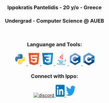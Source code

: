 <h3 align="center">Ippokratis Pantelidis - 20 y/o - Greece</h3>
<h3 align="center"> Undergrad - Computer Science @ AUEB </h3>
<br>

<h3 align="center">Languange and Tools:</h3>
<p align="center"> 
  <a href="https://www.python.org" target="_blank"><img src="https://raw.githubusercontent.com/devicons/devicon/master/icons/python/python-original.svg" alt="python" width="40" height="40"/> </a>
  <a href="https://developer.mozilla.org/en-US/docs/Web/HTML" target="_blank"><img src="https://raw.githubusercontent.com/devicons/devicon/master/icons/html5/html5-original.svg" alt="html" width="40" height="40"/> </a>
  <a href="https://developer.mozilla.org/en-US/docs/Web/CSS" target="_blank"><img src="https://raw.githubusercontent.com/devicons/devicon/master/icons/css3/css3-original.svg" alt="css" width="40" height="40"/> </a>
  <a href="https://www.java.com/" target="_blank"><img src="https://raw.githubusercontent.com/devicons/devicon/master/icons/java/java-original.svg" alt="java" width="40" height="40"/> </a>  
  <a href="https://www.learn-c.org/" target="_blank"><img src="https://raw.githubusercontent.com/devicons/devicon/master/icons/c/c-original.svg" alt="c" width="40" height="40"/> </a>
  <a href="https://www.learn-cpp.org/" target="_blank"><img src="https://raw.githubusercontent.com/devicons/devicon/master/icons/cplusplus/cplusplus-original.svg" alt="c++" width="40" height="40"/> </a>
</p>

<h3 align="center">Connect with Ippo:</h3>
<p align="center">
  <a href="https://discord.com/channels/@me" target="_blank"><img src="https://seeklogo.com/images/D/discord-color-logo-E5E6DFEF80-seeklogo.com.png" alt="discord" width="30" height="40"/> </a>
  <a href="https://www.linkedin.com/in/ippokratis-pantelidis-ba3b44267/" target="_blank"><img src="https://raw.githubusercontent.com/devicons/devicon/master/icons/linkedin/linkedin-original.svg" alt="linkedin" width="30" height="40"/> </a>
  <a href="https://twitter.com/Ippokra39664792" target="_blank"><img src="https://raw.githubusercontent.com/devicons/devicon/master/icons/twitter/twitter-original.svg" alt="twitter" width="30" height="40"/> </a>
</p>





